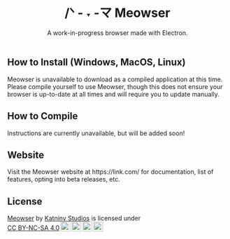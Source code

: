 <h1 align="center">
  /ᐠ - ˕ -マ
  Meowser
</h1>
<div align="center">
  A work-in-progress browser made with Electron.
</div>

<br />

<h2>How to Install (Windows, MacOS, Linux)</h2>
<p>Meowser is unavailable to download as a compiled application at this time. Please compile yourself to use Meowser, though this does not ensure your browser is up-to-date at all times and will require you to update manually.</p>

<h2>How to Compile</h2>
<p>Instructions are currently unavailable, but will be added soon!</p>

<h2>Website</h2>
<p>Visit the Meowser website at https://link.com/ for documentation, list of features, opting into beta releases, etc.</p>

<h2>License</h2>
<p xmlns:cc="http://creativecommons.org/ns#" xmlns:dct="http://purl.org/dc/terms/"><a property="dct:title" rel="cc:attributionURL" href="https://github.com/katniny/meowser">Meowser</a> by <a rel="cc:attributionURL dct:creator" property="cc:attributionName" href="https://transs.social/u?id=katniny">Katniny Studios</a> is licensed under <a href="https://creativecommons.org/licenses/by-nc-sa/4.0/?ref=chooser-v1" target="_blank" rel="license noopener noreferrer" style="display:inline-block;">CC BY-NC-SA 4.0<img style="height:22px!important;margin-left:3px;vertical-align:text-bottom;" src="https://mirrors.creativecommons.org/presskit/icons/cc.svg?ref=chooser-v1" alt=""><img style="height:22px!important;margin-left:3px;vertical-align:text-bottom;" src="https://mirrors.creativecommons.org/presskit/icons/by.svg?ref=chooser-v1" alt=""><img style="height:22px!important;margin-left:3px;vertical-align:text-bottom;" src="https://mirrors.creativecommons.org/presskit/icons/nc.svg?ref=chooser-v1" alt=""><img style="height:22px!important;margin-left:3px;vertical-align:text-bottom;" src="https://mirrors.creativecommons.org/presskit/icons/sa.svg?ref=chooser-v1" alt=""></a></p> 
